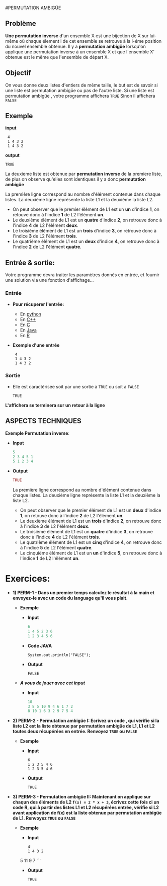 #PERMUTATION AMBIGÜE

## Problème
**Une permutation inverse** d'un ensemble X est une bijection de X sur lui-même où chaque élement i de cet ensemble se retrouve à la i-éme position du nouvel ensemble obtenue.
Il y a **permutation ambigüe** lorsqu'on applique une permutation inverse à un ensemble X et que l'ensemble X' obtenue est le même que l'ensemble de départ X.

## Objectif
On vous donne deux listes d'entiers de même taille, le but est de savoir si une liste est permutation ambigüe ou pas de l'autre liste.
Si une liste est permutation ambigüe , votre programme affichera ```TRUE```
Sinon il affichera ```FALSE```


## Exemple

**input**
  ```
   4 
   1 4 3 2 
   1 4 3 2
  ```
  
**output**
  ```
  TRUE
  
  ```
  
La deuxieme liste est obtenue par **permutation inverse** de la premiere liste,  de plus on observe qu'elles sont identiques il y a donc **permutation ambigüe**

La première ligne correspond au nombre d'élément contenue dans chaque listes.
La deuxième ligne représente la liste L1 et la deuxième la liste L2.
  +	On peut observer que le premier élément de L1 est un **un** d'indice **1**, on retouve donc à l'indice **1** de L2 l'élément **un**.
  +	Le deuxième élément de L1 est un **quatre** d'indice **2**, on retrouve donc à l'indice **4** de L2 l'élément **deux**.
  +	Le troisième élément de L1 est un **trois** d'indice **3**, on retrouve donc à l'indice **3** de L2 l'élément **trois**.
  +	Le quatrième élément de L1 est un **deux** d'indice **4**, on retrouve donc à l'indice **2** de L2 l'élément **quatre**.


## Entrée & sortie:
Votre programme devra traiter les paramètres donnés en entrée, et fournir une solution via une fonction d'affichage...

### Entrée

+ **Pour récuperer l'entrée:**

  + En [python](https://github.com/GRnice/ConcoursJuin/blob/master/IO/entreePython.md  "python")
  + En [C++](https://github.com/GRnice/ConcoursJuin/blob/master/IO/entreeCPP.md  "C++")
  + En [C](https://github.com/GRnice/ConcoursJuin/blob/master/IO/entreeC.md "C")
  + En [Java](https://github.com/GRnice/ConcoursJuin/blob/master/IO/entreeJava.md "Java")
  + En [R](https://github.com/GRnice/ConcoursJuin/blob/master/IO/entreeR.md "Java")

+ **Exemple d'une entrée**
  ```
   4
   1 4 3 2 
   1 4 3 2
  ```

### Sortie

+ Elle est caractérisée soit par une sortie à ```TRUE``` ou soit à ```FALSE```

	```
   TRUE
   
	```
**L'affichera se terminera sur un retour à la ligne**
    
## ASPECTS TECHNIQUES


 **Exemple Permutation inverse**:

  + **Input**
  
     ```R
     5
     2 3 4 5 1 
     5 1 2 3 4
     ```
    
  + **Output**
  
     ```R
     TRUE
     
     ```
     La première ligne correspond au nombre d'élément contenue dans chaque listes.
     La deuxième ligne représente la liste L1 et la deuxième la liste L2.
     +	On peut observer que le premier élément de L1 est un **deux** d'indice **1**, on retouve donc à l'indice **2** de L2 l'élément **un**.
     +	Le deuxième élément de L1 est un **trois** d'indice **2**, on retrouve donc à l'indice **3** de L2 l'élément **deux**.
     +	Le troisième élément de L1 est un **quatre** d'indice **3**, on retrouve donc à l'indice **4** de L2 l'élément **trois**.
     +	Le quatrième élément de L1 est un **cinq** d'indice **4**, on retrouve donc à l'indice **5** de L2 l'élément **quatre**.
     +	Le cinquième élément de L1 est un **un** d'indice **5**, on retrouve donc à l'indice **1** de L2 l'élément **un**.

# Exercices:

+ **1) PERM-1 - Dans un premier temps calculez le résultat à la main et envoyez-le avec un code du language qu'il vous plait.**
	+ **Exemple**

		+ **Input**
		
			```R
			6
			1 4 5 2 3 6
			1 2 3 4 5 6
			```
		
		+ **Code JAVA**    
		
			```
			System.out.println("FALSE"); 
			
			```
		+ **Output**
		
			```
			FALSE 
			
			 ```
			 
	+ ***A vous de jouer avec cet input***
		
		+ **Input**
			
			```R
			10
			3 8 5 10 9 4 6 1 7 2
			8 10 1 6 3 2 9 7 5 4
			```
 
+ **2) PERM-2 - Permutation ambigüe I:
	Ecrivez un code , qui vérifie si la liste L2 est la liste obtenue par permutation ambigüe de L1, L1 et L2 toutes deux récupérées en entrée.
    Renvoyez ```TRUE``` ou ```FALSE```**

	+ **Exemple**

		+ **Input**
		
			```
			6
			1 2 3 5 4 6
    		1 2 3 5 4 6
			```

		+ **Output**
		
			```
			TRUE 
			
			 ```


+ **3)  PERM-3 - Permutation ambigüe II:
	Maintenant on applique sur chaqun des éléments de L2 **```f(x) = 2 * x + 3```**, écrivez cette fois ci un code R, qui à partir des listes L1 et L2 récupérées entrée, vérifie si L2 avant application de f(x) est la liste obtenue par permutation ambigüe de L1.
     Renvoyez ```TRUE``` ou ```FALSE```**

	+ **Exemple**

		+ **Input**
		
			```
			4
	       1 4 3 2 
   	    5 11 9 7
			```

		+ **Output**
		
			```
			TRUE 
			
			 ```



